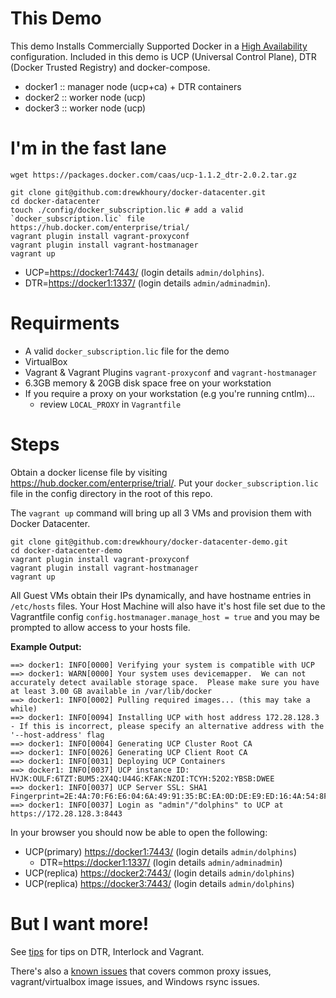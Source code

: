 # This Demo

This demo Installs Commercially Supported Docker in a [High Availability](https://docs.docker.com/ucp/understand_ha/) configuration. Included in this demo is UCP (Universal Control Plane), DTR (Docker Trusted Registry) and docker-compose.

- docker1 :: manager node (ucp+ca) + DTR containers
- docker2 :: worker node (ucp)
- docker3 :: worker node (ucp)

# I'm in the fast lane
```
wget https://packages.docker.com/caas/ucp-1.1.2_dtr-2.0.2.tar.gz

git clone git@github.com:drewkhoury/docker-datacenter.git
cd docker-datacenter
touch ./config/docker_subscription.lic # add a valid `docker_subscription.lic` file https://hub.docker.com/enterprise/trial/
vagrant plugin install vagrant-proxyconf
vagrant plugin install vagrant-hostmanager
vagrant up
```

- UCP=[https://docker1:7443/](https://docker1:7443/) (login details `admin/dolphins`).
- DTR=[https://docker1:1337/](https://docker1:1337/) (login details `admin/adminadmin`).

# Requirments

- A valid `docker_subscription.lic` file for the demo
- VirtualBox
- Vagrant & Vagrant Plugins `vagrant-proxyconf` and `vagrant-hostmanager`
- 6.3GB memory & 20GB disk space free on your workstation
- If you require a proxy on your workstation (e.g you're running cntlm)...
	- review `LOCAL_PROXY` in `Vagrantfile`

# Steps

Obtain a docker license file by visiting https://hub.docker.com/enterprise/trial/. Put your `docker_subscription.lic` file in the config directory in the root of this repo.

The `vagrant up` command will bring up all 3 VMs and provision them with Docker Datacenter.

```
git clone git@github.com:drewkhoury/docker-datacenter-demo.git
cd docker-datacenter-demo
vagrant plugin install vagrant-proxyconf
vagrant plugin install vagrant-hostmanager
vagrant up
```

All Guest VMs obtain their IPs dynamically, and have hostname entries in `/etc/hosts` files. Your Host Machine will also have it's host file set due to the Vagrantfile config `config.hostmanager.manage_host = true` and you may be prompted to allow access to your hosts file.

**Example Output:**
```
==> docker1: INFO[0000] Verifying your system is compatible with UCP
==> docker1: WARN[0000] Your system uses devicemapper.  We can not accurately detect available storage space.  Please make sure you have at least 3.00 GB available in /var/lib/docker
==> docker1: INFO[0002] Pulling required images... (this may take a while)
==> docker1: INFO[0094] Installing UCP with host address 172.28.128.3 - If this is incorrect, please specify an alternative address with the '--host-address' flag
==> docker1: INFO[0004] Generating UCP Cluster Root CA               
==> docker1: INFO[0026] Generating UCP Client Root CA                
==> docker1: INFO[0031] Deploying UCP Containers                     
==> docker1: INFO[0037] UCP instance ID: HVJK:OULF:6TZT:BUM5:2X4Q:U44G:KFAK:NZOI:TCYH:52O2:YBSB:DWEE
==> docker1: INFO[0037] UCP Server SSL: SHA1 Fingerprint=2E:4A:70:F6:E6:04:6A:49:91:35:BC:EA:0D:DE:E9:ED:16:4A:54:8F
==> docker1: INFO[0037] Login as "admin"/"dolphins" to UCP at https://172.28.128.3:8443
```
In your browser you should now be able to open the following:

- UCP(primary) [https://docker1:7443/](https://docker1:8443/) (login details `admin/dolphins`)
	- DTR=[https://docker1:1337/](https://docker1:1337/) (login details `admin/adminadmin`)
- UCP(replica) [https://docker2:7443/](https://docker1:8443/) (login details `admin/dolphins`)
- UCP(replica) [https://docker3:7443/](https://docker1:8443/) (login details `admin/dolphins`)

# But I want more!

See [tips](https://github.com/drewkhoury/docker-datacenter/wiki/Tips) for tips on DTR, Interlock and Vagrant.

There's also a [known issues](https://github.com/drewkhoury/docker-datacenter/wiki/Known-Issues) that covers common proxy issues, vagrant/virtualbox image issues, and Windows rsync issues.
